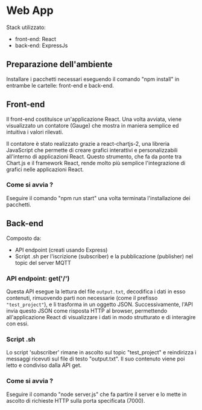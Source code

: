 # Web App
Stack utilizzato:
- front-end: React
- back-end: ExpressJs

## Preparazione dell'ambiente
Installare i pacchetti necessari eseguendo il comando "npm install" in entrambe le cartelle: front-end e back-end.

## Front-end
Il front-end costituisce un'applicazione React. Una volta avviata, viene visualizzato un contatore (Gauge) che mostra in maniera semplice ed intuitiva i valori rilevati. 

Il contatore è stato realizzato grazie a react-chartjs-2, una libreria JavaScript che permette di creare grafici interattivi e personalizzabili all'interno di applicazioni React. Questo strumento, che fa da ponte tra Chart.js e il framework React, rende molto più semplice l'integrazione di grafici nelle applicazioni React.

### Come si avvia ? 
Eseguire il comando "npm run start" una volta terminata l'installazione dei pacchetti.

## Back-end
Composto da:
- API endpoint (creati usando Express)
- Script .sh per l'iscrizione (subscriber) e la pubblicazione (publisher) nel topic del server MQTT

### API endpoint: get('/') 
Questa API esegue la lettura del file `output.txt`, decodifica i dati in esso contenuti, rimuovendo parti non necessarie (come il prefisso `"test_project"`), e li trasforma in un oggetto JSON. Successivamente, l'API invia questo JSON come risposta HTTP al browser, permettendo all'applicazione React di visualizzare i dati in modo strutturato e di interagire con essi.

### Script .sh
Lo script 'subscriber' rimane in ascolto sul topic "test_project" e reindirizza i messaggi ricevuti sul file di testo "output.txt". Il suo contenuto viene poi letto e condiviso dalla API get.

### Come si avvia ?
Eseguire il comando "node server.js" che fa partire il server e lo mette in ascolto di richieste HTTP sulla porta specificata (7000).
